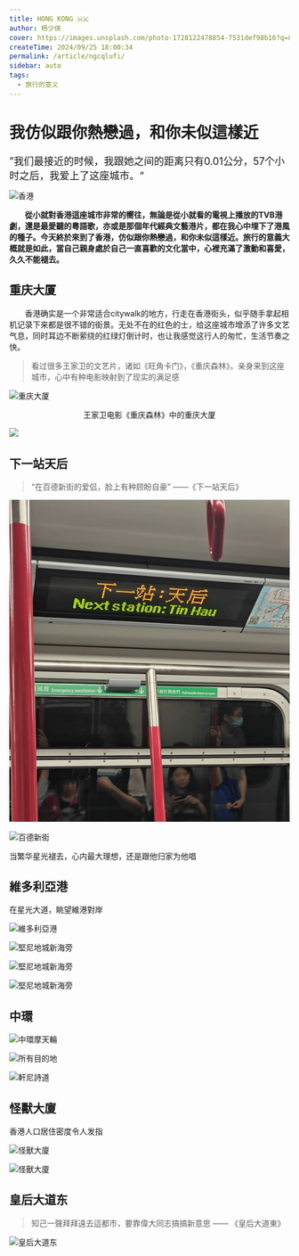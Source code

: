 ```yaml
---
title: HONG KONG 🇭🇰
author: 杨少侠
cover: https://images.unsplash.com/photo-1728122478854-7531def98b16?q=80&w=2874&auto=format&fit=crop&ixlib=rb-4.0.3&ixid=M3wxMjA3fDB8MHxwaG90by1wYWdlfHx8fGVufDB8fHx8fA%3D%3D
createTime: 2024/09/25 18:00:34
permalink: /article/ngcqlufi/
sidebar: auto
tags:
  - 旅行的意义
---
```


# 我仿似跟你熱戀過，和你未似這樣近

<font size="4">”我们最接近的时候，我跟她之间的距离只有0.01公分，57个小时之后，我爱上了这座城市。“</font>

![香港](https://images.unsplash.com/photo-1728122478854-7531def98b16?q=80&w=2874&auto=format&fit=crop&ixlib=rb-4.0.3&ixid=M3wxMjA3fDB8MHxwaG90by1wYWdlfHx8fGVufDB8fHx8fA%3D%3D)

**&emsp;&emsp;從小就對香港這座城市非常的嚮往，無論是從小就看的電視上播放的TVB港劇，還是最愛聽的粵語歌，亦或是那個年代經典文藝港片，都在我心中埋下了港風的種子。今天終於來到了香港，仿似跟你熱戀過，和你未似這樣近。旅行的意義大概就是如此，當自己親身處於自己一直喜歡的文化當中，心裡充滿了激動和喜愛，久久不能褪去。**

## 重庆大厦

&emsp;&emsp;香港确实是一个非常适合citywalk的地方，行走在香港街头，似乎随手拿起相机记录下来都是很不错的街景。无处不在的红色的士，给这座城市增添了许多文艺气息，同时耳边不断萦绕的红绿灯倒计时，也让我感觉这行人的匆忙，生活节奏之快。

> 看过很多王家卫的文艺片，诸如《旺角卡门》，《重庆森林》。亲身来到这座城市，心中有种电影映射到了现实的满足感

![重庆大厦](https://images.unsplash.com/photo-1728122478088-feb7124fd069?q=80&w=2830&auto=format&fit=crop&ixlib=rb-4.0.3&ixid=M3wxMjA3fDB8MHxwaG90by1wYWdlfHx8fGVufDB8fHx8fA%3D%3D)
<center>王家卫电影《重庆森林》中的重庆大厦</center>


![](https://images.unsplash.com/photo-1728122478710-85e0ebbeb16b?q=80&w=2835&auto=format&fit=crop&ixlib=rb-4.0.3&ixid=M3wxMjA3fDB8MHxwaG90by1wYWdlfHx8fGVufDB8fHx8fA%3D%3D)

## 下一站天后
> “在百德新街的爱侣，脸上有种顾盼自豪” ——《下一站天后》

![下一站天后](mmexport1727614252406.jpg)

![百德新街](https://images.unsplash.com/photo-1728122477973-27565f358f8e?q=80&w=2832&auto=format&fit=crop&ixlib=rb-4.0.3&ixid=M3wxMjA3fDB8MHxwaG90by1wYWdlfHx8fGVufDB8fHx8fA%3D%3D)

当繁华星光褪去，心内最大理想，还是跟他归家为他唱

## 維多利亞港

在星光大道，眺望維港對岸

![維多利亞港](https://images.unsplash.com/photo-1728122478116-cd2691fc3052?q=80&w=2830&auto=format&fit=crop&ixlib=rb-4.0.3&ixid=M3wxMjA3fDB8MHxwaG90by1wYWdlfHx8fGVufDB8fHx8fA%3D%3D)

![堅尼地城新海旁](https://images.unsplash.com/photo-1728122478416-18ea7ba42f30?q=80&w=2852&auto=format&fit=crop&ixlib=rb-4.0.3&ixid=M3wxMjA3fDB8MHxwaG90by1wYWdlfHx8fGVufDB8fHx8fA%3D%3D)

![堅尼地城新海旁](https://images.unsplash.com/photo-1728122478031-347937ad4ec1?q=80&w=2832&auto=format&fit=crop&ixlib=rb-4.0.3&ixid=M3wxMjA3fDB8MHxwaG90by1wYWdlfHx8fGVufDB8fHx8fA%3D%3D)

![堅尼地城新海旁](IMG_20240929_191439.jpg)

## 中環
![中環摩天輪](https://images.unsplash.com/photo-1728122478384-21c53f75b9a6?q=80&w=2874&auto=format&fit=crop&ixlib=rb-4.0.3&ixid=M3wxMjA3fDB8MHxwaG90by1wYWdlfHx8fGVufDB8fHx8fA%3D%3D)

![所有目的地](https://images.unsplash.com/photo-1728122478646-1394e629f051?q=80&w=2830&auto=format&fit=crop&ixlib=rb-4.0.3&ixid=M3wxMjA3fDB8MHxwaG90by1wYWdlfHx8fGVufDB8fHx8fA%3D%3D)

![軒尼詩道](https://images.unsplash.com/photo-1728122477999-f029431bfd0f?q=80&w=2273&auto=format&fit=crop&ixlib=rb-4.0.3&ixid=M3wxMjA3fDB8MHxwaG90by1wYWdlfHx8fGVufDB8fHx8fA%3D%3D)

## 怪獸大廈

香港人口居住密度令人发指

![怪獸大廈](https://images.unsplash.com/photo-1728122478962-bc3229799e5c?q=80&w=2835&auto=format&fit=crop&ixlib=rb-4.0.3&ixid=M3wxMjA3fDB8MHxwaG90by1wYWdlfHx8fGVufDB8fHx8fA%3D%3D)

![怪獸大廈](https://images.unsplash.com/photo-1728122478350-32921c5b573a?q=80&w=2835&auto=format&fit=crop&ixlib=rb-4.0.3&ixid=M3wxMjA3fDB8MHxwaG90by1wYWdlfHx8fGVufDB8fHx8fA%3D%3D)

## 皇后大道东

> 知己一聲拜拜遠去這都市，要靠偉大同志搞搞新意思 —— 《皇后大道東》

![皇后大道东](IMG20240928183001.jpg)
